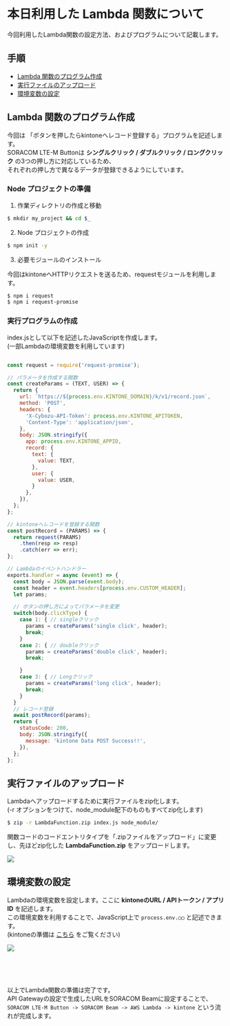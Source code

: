 # 本日利用した Lambda 関数について

今回利用したLambda関数の設定方法、およびプログラムについて記載します。

## 手順

- [Lambda 関数のプログラム作成](#step1)
- [実行ファイルのアップロード](#step2)
- [環境変数の設定](#step3)

<h2 id="step1">Lambda 関数のプログラム作成</h2>

今回は 「ボタンを押したらkintoneへレコード登録する」プログラムを記述します。<br/>
SORACOM LTE-M Buttonは **シングルクリック / ダブルクリック / ロングクリック** の3つの押し方に対応しているため、<br/>
それぞれの押し方で異なるデータが登録できるようにしています。

### Node プロジェクトの準備

1. 作業ディレクトリの作成と移動

```bash
$ mkdir my_project && cd $_
```

2. Node プロジェクトの作成

```bash
$ npm init -y
```
3. 必要モジュールのインストール

今回はkintoneへHTTPリクエストを送るため、requestモジュールを利用します。

```bash
$ npm i request
$ npm i request-promise
```

### 実行プログラムの作成

index.jsとして以下を記述したJavaScriptを作成します。<br/>
(一部Lambdaの環境変数を利用しています)

```javascript

const request = require('request-promise');

// パラメータを作成する関数
const createParams = (TEXT, USER) => {
  return {
    url: `https://${process.env.KINTONE_DOMAIN}/k/v1/record.json`,
    method: 'POST',
    headers: {
      'X-Cybozu-API-Token': process.env.KINTONE_APITOKEN,
      'Content-Type': 'application/json',
    },
    body: JSON.stringify({
      app: process.env.KINTONE_APPID,
      record: {
        text: {
          value: TEXT,
        },
        user: {
          value: USER,
        }
      },
    }),
  };
};

// kintoneへレコードを登録する関数
const postRecord = (PARAMS) => {
  return request(PARAMS)
    .then(resp => resp)
    .catch(err => err);
};

// Lambdaのイベントハンドラー
exports.handler = async (event) => {
  const body = JSON.parse(event.body);
  const header = event.headers[process.env.CUSTOM_HEADER];
  let params;

  // ボタンの押し方によってパラメータを変更
  switch(body.clickType) {
    case 1: { // singleクリック
      params = createParams('single click', header);
      break;
    }
    case 2: { // doubleクリック
      params = createParams('double click', header);
      break;

    }
    case 3: { // Longクリック
      params = createParams('long click', header);
      break;
    }
  }
  // レコード登録
  await postRecord(params);
  return {
    statusCode: 200,
    body: JSON.stringify({
      message: 'kintone Data POST Success!!',
    }),
  };
};

```

<h2 id="step2">実行ファイルのアップロード</h2>

Lambdaへアップロードするために実行ファイルをzip化します。<br/>
(-r オプションをつけて、node_module配下のものもすべてzip化します)

```bash
$ zip -r LambdaFunction.zip index.js node_module/
```

関数コードのコードエントリタイプを「.zipファイルをアップロード」に変更し、先ほどzip化した **LambdaFunction.zip** をアップロードします。

<img src="https://kintone-devcamp2019-soracom.s3-ap-northeast-1.amazonaws.com/aws-lambda_capture6.png">

<h2 id="step3">環境変数の設定</h2>

Lambdaの環境変数を設定します。ここに **kintoneのURL / APIトークン / アプリID** を記述します。<br/>
この環境変数を利用することで、JavaScript上で `process.env.◯◯` と記述できます。<br/>
(kintoneの準備は [こちら](kintone-setting.md) をご覧ください)

<img src="https://docs.google.com/drawings/d/e/2PACX-1vSKKxZsP2AWpvtGbRJi79pq0rQFo-sa1f4xTDjGm2TQI_xmIgY9Cb_ZqlxjQvV2z11_amMEP-rSeTD-/pub?w=961&amp;h=508">

<br/><br/><br/>

以上でLambda関数の準備は完了です。<br/>
API Gatewayの設定で生成したURLをSORACOM Beamに設定することで、<br/>
`SORACOM LTE-M Button -> SORACOM Beam -> AWS Lambda -> kintone` という流れが完成します。
